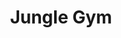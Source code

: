 ---
pid: WS58
title: Jungle Gym
location_transcription: Washington Square Park
zipcode: '19145'
outside_phl: 
neighborhood: Passyunk
age: '52'
age_range: 50-59
instagram: 
image_file_name: WS_58.jpg
proposal_transcription: Play ground geared towards kids eg. swings slides jungle gyms
  ect.
topic: Youth
topic_summary: '0'
type: Playground
keywords_other: 
credit: 
image_labels: 
twitter: 
facebook: 
permalink: "/monuments/ws58/"
layout: item-page
---